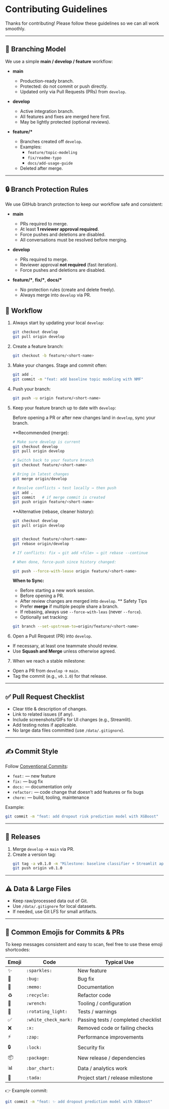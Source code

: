 # Contributing Guidelines

Thanks for contributing! Please follow these guidelines so we can all work smoothly.

---

## 📌 Branching Model

We use a simple **main / develop / feature** workflow:

- **main**

  - Production-ready branch.
  - Protected: do not commit or push directly.
  - Updated only via Pull Requests (PRs) from `develop`.

- **develop**

  - Active integration branch.
  - All features and fixes are merged here first.
  - May be lightly protected (optional reviews).

- **feature/\***
  - Branches created off `develop`.
  - Examples:
    - `feature/topic-modeling`
    - `fix/readme-typo`
    - `docs/add-usage-guide`
  - Deleted after merge.

---

## 🔒 Branch Protection Rules

We use GitHub branch protection to keep our workflow safe and consistent:

- **main**

  - PRs required to merge.
  - At least **1 reviewer approval required**.
  - Force pushes and deletions are disabled.
  - All conversations must be resolved before merging.

- **develop**

  - PRs required to merge.
  - Reviewer approval **not required** (fast iteration).
  - Force pushes and deletions are disabled.

- **feature/\***, **fix/\***, **docs/\***
  - No protection rules (create and delete freely).
  - Always merge into `develop` via PR.

## 🔀 Workflow

1. Always start by updating your local `develop`:

   ```bash
   git checkout develop
   git pull origin develop
   ```

2. Create a feature branch:

   ```bash
   git checkout -b feature/<short-name>
   ```

3. Make your changes. Stage and commit often:

   ```bash
   git add .
   git commit -m "feat: add baseline topic modeling with NMF"
   ```

4. Push your branch:

   ```bash
   git push -u origin feature/<short-name>
   ```

5. Keep your feature branch up to date with `develop`:

   Before opening a PR or after new changes land in `develop`, sync your branch.

   \*\*Recommended (merge):

   ```bash
   # Make sure develop is current
   git checkout develop
   git pull origin develop

   # Switch back to your feature branch
   git checkout feature/<short-name>

   # Bring in latest changes
   git merge origin/develop

   # Resolve conflicts → test locally → then push
   git add .
   git commit   # if merge commit is created
   git push origin feature/<short-name>
   ```

   \*\*Alternative (rebase, cleaner history):

   ```bash
   git checkout develop
   git pull origin develop


   git checkout feature/<short-name>
   git rebase origin/develop

   # If conflicts: fix → git add <file> → git rebase --continue

   # When done, force-push since history changed:

   git push --force-with-lease origin feature/<short-name>
   ```

   **When to Sync:**

   - Before starting a new work session.
   - Before opening a PR.
   - After review changes are merged into `develop`.
     \*\* Safety Tips
   - Prefer **merge** if multiple people share a branch.
   - If rebasing, always use `--force-with-leas` (never `--force`).
   - Optionally set tracking:

   ```bash
   git branch --set-upstream-to=origin/feature/<short-name>

   ```

6. Open a Pull Request (PR) into `develop`.

- If necessary, at least one teammate should review.
- Use **Squash and Merge** unless otherwise agreed.

7. When we reach a stable milestone:

- Open a PR from `develop` → `main`.
- Tag the commit (e.g., `v0.1.0`) for that release.

---

## ✅ Pull Request Checklist

- Clear title & description of changes.
- Link to related issues (if any).
- Include screenshots/GIFs for UI changes (e.g., Streamlit).
- Add testing notes if applicable.
- No large data files committed (use `/data/.gitignore`).

---

## ✍️ Commit Style

Follow [Conventional Commits](https://www.conventionalcommits.org/):

- `feat:` — new feature
- `fix:` — bug fix
- `docs:` — documentation only
- `refactor:` — code change that doesn’t add features or fix bugs
- `chore:` — build, tooling, maintenance

Example:

```bash
git commit -m "feat: add dropout risk prediction model with XGBoost"
```

---

## 🚀 Releases

1. Merge `develop` → `main` via PR.
2. Create a version tag:
   ```bash
   git tag -a v0.1.0 -m "Milestone: baseline classifier + Streamlit app"
   git push origin v0.1.0
   ```

---

## ⚠️ Data & Large Files

- Keep raw/processed data out of Git.
- Use `/data/.gitignore` for local datasets.
- If needed, use Git LFS for small artifacts.

---

## 🎨 Common Emojis for Commits & PRs

To keep messages consistent and easy to scan, feel free to use these emoji shortcodes:

| Emoji | Code                 | Typical Use                         |
| ----- | -------------------- | ----------------------------------- |
| ✨    | `:sparkles:`         | New feature                         |
| 🐛    | `:bug:`              | Bug fix                             |
| 📝    | `:memo:`             | Documentation                       |
| ♻️    | `:recycle:`          | Refactor code                       |
| 🔧    | `:wrench:`           | Tooling / configuration             |
| 🚨    | `:rotating_light:`   | Tests / warnings                    |
| ✅    | `:white_check_mark:` | Passing tests / completed checklist |
| ❌    | `:x:`                | Removed code or failing checks      |
| ⚡    | `:zap:`              | Performance improvements            |
| 🔒    | `:lock:`             | Security fix                        |
| 📦    | `:package:`          | New release / dependencies          |
| 📊    | `:bar_chart:`        | Data / analytics work               |
| 🎉    | `:tada:`             | Project start / release milestone   |

👉 Example commit:

```bash
git commit -m "feat: ✨ add dropout prediction model with XGBoost"
```
